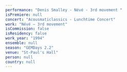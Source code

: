 ```yaml
---
performance: "Denis Smalley - Névé - 3rd movement "
isPremiere: null
concert: "Acousmaticlassics - Lunchtime Concert"
work: "Névé – 3rd movement"
isCommission: false
isResidency: false
work_year: "1994"
ensemble: null
season: "GEMDays 2.2"
venue: "St-Paul's Hall"
person: null
country: null
---
```


